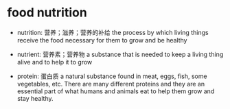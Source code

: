 # food nutrition

- nutrition: 营养；滋养；营养的补给 the process by which living things receive the food necessary for them to grow and be healthy
- nutrient: 营养素；营养物 a substance that is needed to keep a living thing alive and to help it to grow

- protein: 蛋白质 a natural substance found in meat, eggs, fish, some vegetables, etc. There are many different proteins and they are an essential part of what humans and animals eat to help them grow and stay healthy.